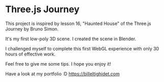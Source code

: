# Three.js Journey

This project is inspired by lesson 16, "Haunted House" of the Three.js Journey by Bruno Simon.

It's my first low-poly 3D scene. I created the scene in Blender.

I challenged myself to complete this first WebGL experience with only 30 hours of effective work.

Feel free to give me some tips. I hope you enjoy it!

Have a look at my portfolio :D
https://billeltighidet.com
